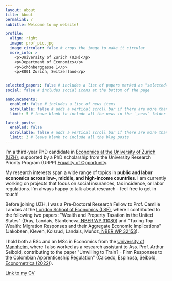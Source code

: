 ```yaml
---
layout: about
title: About
permalink: /
subtitle: Welcome to my website!

profile:
  align: right
  image: prof_pic.jpg
  image_circular: false # crops the image to make it circular
  more_info: >
    <p>University of Zurich (UZH)</p>
    <p>Department of Economics</p>
    <p>Schönberggasse 1</p>
    <p>8001 Zurich, Switzerland</p>


selected_papers: false # includes a list of papers marked as "selected={true}"
social: false # includes social icons at the bottom of the page

announcements:
  enabled: false # includes a list of news items
  scrollable: false # adds a vertical scroll bar if there are more than 3 news items
  limit: 5 # leave blank to include all the news in the `_news` folder

latest_posts:
  enabled: false
  scrollable: false # adds a vertical scroll bar if there are more than 3 new posts items
  limit: 3 # leave blank to include all the blog posts
---
```

I’m a third-year PhD candidate in <a href="https://www.econ.uzh.ch/en.html" target="_blank" rel="noopener noreferrer">Economics at the University of Zurich (UZH)</a>, supported by a PhD scholarship from the University Research Priority Program (URPP) <a href="https://www.urpp-equality.uzh.ch/en.html" target="_blank" rel="noopener noreferrer">Equality of Opportunity</a>.

My research interests span a wide range of topics in **public and labor economics across low-, middle, and high-income countries**. I am currently working on projects that focus on social insurances, tax incidence, or labor regulations. I'm always happy to talk about research - feel free to get in touch!

Before joining UZH, I was a Pre-Doctoral Research Fellow to Prof. Camille Landais at the <a href="https://www.lse.ac.uk/economics" target="_blank" rel="noopener noreferrer"> London School of Economics (LSE)</a>, where I contributed to the following two papers: "Wealth and Property Taxation in the United States" (Dray, Landais, Stantcheva,<a href="http://www.nber.org/papers/w31080" target="_blank" rel="noopener noreferrer"> NBER WP 31080</a>)  and "Taxing Top Wealth: Migration Responses and their Aggregate Economic Implications" (Jakobsen, Kleven, Kolsrud, Landais, Muñoz,<a href="https://www.nber.org/papers/w32153" target="_blank" rel="noopener noreferrer"> NBER WP 32153</a>).  

I hold both a BSc and an MSc in Economics from the <a href="https://www.vwl.uni-mannheim.de/en/" target="_blank" rel="noopener noreferrer"> University of Mannheim</a>, where I also worked as a research assistant to Ass. Prof. Arthur Seibold, contributing to the paper "Unwilling to Train? - Firm Responses to the Colombian Apprenticeship Regulation" (Caicedo, Espinosa, Seibold,<a href="https://doi.org/10.3982/ECTA18911" target="_blank" rel="noopener noreferrer">  Econometrica (2022)</a>).

<a id="cv-link" href="https://lukasrodrian.github.io/assets/pdf/CV_short_LR.pdf" target="_blank" rel="noopener noreferrer">Link to my CV</a>
